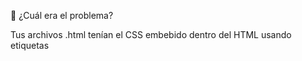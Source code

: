 🧩 ¿Cuál era el problema?

Tus archivos .html tenían el CSS embebido dentro del HTML usando etiquetas <style>, lo cual no es una buena práctica en proyectos reales. Lo ideal es tener los estilos en archivos .css separados, para mantener un código más limpio, reutilizable y mantenible.
🛠 ¿Qué solución propone?

Tu instructor propone servir archivos CSS como recursos estáticos desde una carpeta especial.
📁 1. Crear una carpeta public

    Esta carpeta tendrá el CSS, JS o imágenes que sí querés que el navegador del usuario pueda acceder directamente.

    Es una convención llamarla public, pero podrías usar otro nombre si querés.

    Ejemplo de estructura:

    /public
      /css
        main.css
        product.css

🚫 ¿Por qué no funciona al principio?

Al poner un link como:

<link rel="stylesheet" href="css/main.css">

Express no sabe aún que debe permitir el acceso a esa carpeta.

Si intentás acceder a localhost:3000/css/main.css, no lo encuentra, porque Express por defecto no expone el sistema de archivos al navegador. Solo responde a rutas que vos definís con app.get() o similares.
✅ ¿Cómo lo solucionás?
Usás el middleware de Express llamado static:

En tu app.js escribís:

const path = require('path');

app.use(express.static(path.join(__dirname, 'public')));

🔍 ¿Qué hace esto?

    express.static(...): le dice a Express “si alguien pide un archivo con extensión .css, .js, .jpg, etc., y ese archivo existe en esta carpeta (public), dáselo directamente, sin necesidad de una ruta específica.

    path.join(__dirname, 'public'): construye la ruta absoluta a la carpeta public sin importar si estás en Windows, Linux o Mac.

🧭 ¿Cómo se accede a los archivos una vez configurado?

Desde HTML, ahora podés enlazar el CSS así:

<link rel="stylesheet" href="css/main.css">

Y Express entiende que eso se refiere a:

/tu-proyecto/public/css/main.css

Es decir: el navegador ve como si la carpeta public fuera la raíz de los archivos estáticos, y por eso no tenés que escribir /public/css/main.css en el HTML.
🧹 ¿Qué más hace tu instructor?

    Mueve los estilos del HTML a archivos separados:

        main.css contiene estilos comunes (como el header).

        product.css contiene estilos específicos del formulario de agregar productos.

    Actualiza los archivos HTML para que usen <link> a los archivos .css.

    Limpia los archivos HTML: quita todas las etiquetas <style> y mueve ese contenido al archivo .css correspondiente.

    Verifica que todo funcione:

        Revisa que la página principal, la de agregar producto y la del error 404 carguen bien los estilos.

        Aclara que también podrías servir imágenes o archivos JS desde public.

💡 Concepto importante: Archivos estáticos

"Estáticos" significa que Express no los procesa, ni pasan por middleware ni por rutas. Simplemente:

    Si el archivo existe en public, Express lo devuelve directo al navegador.

    Ideal para archivos como .css, .js, .png, .ico, etc.

🚀 ¿Qué sigue?

El instructor adelanta que pronto usarán plantillas (templates) para insertar datos dinámicamente en el HTML, lo cual es mucho más poderoso que trabajar con HTML estático.